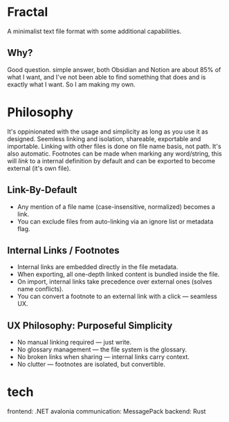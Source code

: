 # Fractal
A minimalist text file format with some additional capabilities.

## Why?
Good question. simple answer, both Obsidian and Notion are about 85% of what I want, and I've not been able to find something that does and is exactly what I want. So I am making my own.

# Philosophy
It's oppinionated with the usage and simplicity as long as you use it as designed.
Seemless linking and isolation, shareable, exportable and importable.
Linking with other files is done on file name basis, not path. It's also automatic. 
Footnotes can be made when marking any word/string, this will *link* to a internal definition by default and can be exported to become external (it's own file).

## Link-By-Default
- Any mention of a file name (case-insensitive, normalized) becomes a link.
- You can exclude files from auto-linking via an ignore list or metadata flag.

## Internal Links / Footnotes
- Internal links are embedded directly in the file metadata.
- When exporting, all one-depth linked content is bundled inside the file.
- On import, internal links take precedence over external ones (solves name conflicts).
- You can convert a footnote to an external link with a click — seamless UX.

## UX Philosophy: Purposeful Simplicity
- No manual linking required — just write.
- No glossary management — the file system is the glossary.
- No broken links when sharing — internal links carry context.
- No clutter — footnotes are isolated, but convertible.

# tech
frontend: .NET avalonia
communication: MessagePack
backend: Rust

